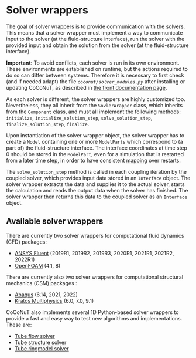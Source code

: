 # Solver wrappers

The goal of solver wrappers is to provide communication with the solvers. This means that a solver wrapper must
implement a way to communicate input to the solver (at the fluid-structure interface), run the solver with the provided
input and obtain the solution from the solver (at the fluid-structure interface).

**Important**: To avoid conflicts, each solver is run in its own environment. These environments are established on
runtime, but the actions required to do so can differ between systems. Therefore it is necessary to first check (and if
needed adapt) the file *`coconut/solver_modules.py`* after installing or updating CoCoNuT, as described
in [the front documentation page](../../README.md#checking-the-solver-modules).

As each solver is different, the solver wrappers are highly customized too. Nevertheless, they all inherit from
the `SovlerWrapper` class, which inherits from the `Component` class, and must all implement the following
methods: `initialize`, `initialize_solution_step`, `solve_solution_step`, `finalize_solution_step`, `finalize`.

Upon instantiation of the solver wrapper object, the solver wrapper has to create a `Model` containing one or
more `ModelParts` which correspond to (a part of) the fluid-structure interface. The interface coordinates at time step
0 should be stored in the `ModelPart`, even for a simulation that is restarted from a later time step, in order to have
consistent [mapping](../mappers/mappers.md) over restarts.

The `solve_solution_step` method is called in each coupling iteration by the coupled solver, which provides input data
stored in an `Interface` object. The solver wrapper extracts the data and supplies it to the actual solver, starts the
calculation and reads the output data when the solver has finished. The solver wrapper then returns this data to the
coupled solver as an `Interface` object.

## Available solver wrappers

There are currently two solver wrappers for computational fluid dynamics (CFD) packages:

- [ANSYS Fluent](fluent/fluent.md) (2019R1, 2019R2, 2019R3, 2020R1, 2021R1, 2021R2, 2022R1)
- [OpenFOAM](openfoam/openfoam.md) (4.1, 8)

There are currently also two solver wrappers for computational structural mechanics (CSM) packages :

- [Abaqus](abaqus/abaqus.md) (6.14, 2021, 2022)
- [Kratos Multiphysics](kratos_structure/kratos_structure.md) (6.0, 7.0, 9.1)

CoCoNuT also implements several 1D Python-based solver wrappers to provide a fast and easy way to test new algorithms
and implementations. These are:

- [Tube flow solver](python/python.md#tube-flow-solver)
- [Tube structure solver](python/python.md#tube-structure-solver)
- [Tube ringmodel solver](python/python.md#tube-ringmodel-solver)